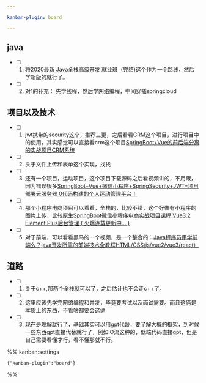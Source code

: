 ```yaml
---

kanban-plugin: board

---
```


## java

- [ ] 1. 将[2020最新 Java全栈高级开发 就业班（完结)](https://www.bilibili.com/video/BV1vk4y117fU/?p=290&share_source=copy_web&vd_source=a9e0245042931de24eb0a8f018fa0eae)这个作为一个路线，然后学新版的就行了。
- [ ] 2. 对1的补充： 先学线程，然后学网络编程，中间穿插springcloud


## 项目以及技术

- [ ] 1. jwt携带的security这个，推荐三更，之后看看CRM这个项目，进行项目中的使用，其实感觉可以直接看crm这个项目[SpringBoot+Vue的前后端分离的实战项目CRM系统](https://www.bilibili.com/video/BV1eM4y1E7GK/?p=89&share_source=copy_web&vd_source=a9e0245042931de24eb0a8f018fa0eae)
- [ ] 2. 关于文件上传和表单这个实现，找找
- [ ] 3. 还有一个项目，运动项目，这个项目下载源码之后看视频讲的，不用跟，因为错误很多[SpringBoot+Vue+微信小程序+SpringSecurity+JWT+项目部署云服务器 0代码构建的个人运动管理平台！](https://www.bilibili.com/video/BV1Mq4y1W747/?share_source=copy_web&vd_source=a9e0245042931de24eb0a8f018fa0eae)
- [ ] 4. 那个小程序电商项目可以看看，全栈的，比较不错，这个好像有小程序的图片上传，比较原生[SpringBoot微信小程序电商实战项目课程 Vue3.2 Element Plus后台管理 ( 火爆连载更新中... )](https://www.bilibili.com/video/BV1kP4y1F7tU/?share_source=copy_web&vd_source=a9e0245042931de24eb0a8f018fa0eae)
- [ ] 5. 对于前端，可以看看黑马的一个视频，是一个整合的：[Java程序员用学前端么？java开发所需的前端技术全教程HTML/CSS/js/vue2/vue3/react）](https://www.bilibili.com/video/BV1Tt4y1772f/?share_source=copy_web&vd_source=a9e0245042931de24eb0a8f018fa0eae)


## 道路

- [ ] 1. 关于c++,那两个全栈就可以了，之后估计也不会走c++了。
- [ ] 2. 这里应该先学完网络编程和并发，毕竟要考试以及面试需要。而且这俩是本质上的东西，不管啥都要会这俩
- [ ] 3. 现在是理解就行了，基础其实可以用gpt代替，要了解大概的框架，到时候一些东西gpt直接代替就行了，例如IO流这种的，低端代码直接gpt，但是自己需要看懂才行，看不懂那就不行。




%% kanban:settings
```
{"kanban-plugin":"board"}
```
%%